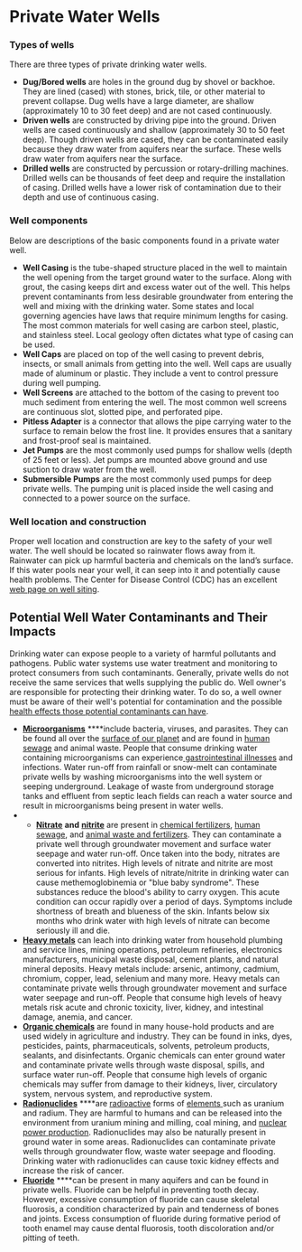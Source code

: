 # Private Water Wells

### Types of wells

There are three types of private drinking water wells. 

* **Dug/Bored wells** are holes in the ground dug by shovel or backhoe. They are lined \(cased\) with stones, brick, tile, or other material to prevent collapse. Dug wells have a large diameter, are shallow \(approximately 10 to 30 feet deep\) and are not cased continuously.
* **Driven wells** are constructed by driving pipe into the ground. Driven wells are cased continuously and shallow \(approximately 30 to 50 feet deep\). Though driven wells are cased, they can be contaminated easily because they draw water from aquifers near the surface. These wells draw water from aquifers near the surface.
* **Drilled wells** are constructed by percussion or rotary-drilling machines. Drilled wells can be thousands of feet deep and require the installation of casing. Drilled wells have a lower risk of contamination due to their depth and use of continuous casing. 

### Well components



Below are descriptions of the basic components found in a private water well.

* **Well Casing** is the tube-shaped structure placed in the well to maintain the well opening from the target ground water to the surface. Along with grout, the casing keeps dirt and excess water out of the well. This helps prevent contaminants from less desirable groundwater from entering the well and mixing with the drinking water. Some states and local governing agencies have laws that require minimum lengths for casing. The most common materials for well casing are carbon steel, plastic, and stainless steel. Local geology often dictates what type of casing can be used.
* **Well Caps** are placed on top of the well casing to prevent debris, insects, or small animals from getting into the well. Well caps are usually made of aluminum or plastic. They include a vent to control pressure during well pumping.
* **Well Screens** are attached to the bottom of the casing to prevent too much sediment from entering the well. The most common well screens are continuous slot, slotted pipe, and perforated pipe.
* **Pitless Adapter** is a connector that allows the pipe carrying water to the surface to remain below the frost line. It provides ensures that a sanitary and frost-proof seal is maintained.
* **Jet Pumps** are the most commonly used pumps for shallow wells \(depth of 25 feet or less\). Jet pumps are mounted above ground and use suction to draw water from the well.
* **Submersible Pumps** are the most commonly used pumps for deep private wells. The pumping unit is placed inside the well casing and connected to a power source on the surface.

### Well location and construction <a id="well"></a>

Proper well location and construction are key to the safety of your well water. The well should be located so rainwater flows away from it. Rainwater can pick up harmful bacteria and chemicals on the land’s surface. If this water pools near your well, it can seep into it and potentially cause health problems. The Center for Disease Control \(CDC\) has an excellent [web page on well siting](https://www.cdc.gov/healthywater/drinking/private/wells/location.html).

## Potential Well Water Contaminants and Their Impacts

Drinking water can expose people to a variety of harmful pollutants and pathogens. Public water systems use water treatment and monitoring to protect consumers from such contaminants. Generally, private wells do not receive the same services that wells supplying the public do. Well owner's are responsible for protecting their drinking water. To do so, a well owner must be aware of their well's potential for contamination and the possible [health effects those potential contaminants can have](https://www.cdc.gov/healthywater/drinking/private/wells/diseases.html).



* [**Microorganisms**](https://www.epa.gov/ground-water-and-drinking-water/national-primary-drinking-water-regulations#Microorganisms) ****include bacteria, viruses, and parasites. They can be found all over the [surface of our planet](https://coastal.er.usgs.gov/soil-pathogens/) and are found in [human sewage](https://www3.epa.gov/npdes/pubs/csossoRTC2004_chapter06.pdf) and animal waste. People that consume drinking water containing microorganisms can experience[ gastrointestinal illnesses](https://www.cdc.gov/healthywater/surveillance/drinking-surveillance-reports.html) and infections. Water run-off from rainfall or snow-melt can contaminate private wells by washing microorganisms into the well system or seeping underground. Leakage of waste from underground storage tanks and effluent from septic leach fields can reach a water source and result in microorganisms being present in water wells.
* * [**Nitrate**](https://www.epa.gov/nutrient-policy-data/estimated-nitrate-concentrations-groundwater-used-drinking) **and** [**nitrite**](https://www.epa.gov/dwreginfo/chemical-contaminant-rules) are present in [chemical fertilizers](https://www.epa.gov/nutrient-policy-data/commercial-fertilizer-purchased), [human sewage](https://www.epa.gov/sciencematters/supporting-innovations-reduce-nitrogen-pollution-septic-systems), and [animal waste and fertilizers](https://www.epa.gov/nutrient-policy-data/estimated-animal-agriculture-nitrogen-and-phosphorus-manure). They can contaminate a private well through groundwater movement and surface water seepage and water run-off. Once taken into the body, nitrates are converted into nitrites. High levels of nitrate and nitrite are most serious for infants. High levels of nitrate/nitrite in drinking water can cause methemoglobinemia or "blue baby syndrome". These substances reduce the blood's ability to carry oxygen. This acute condition can occur rapidly over a period of days. Symptoms include shortness of breath and blueness of the skin. Infants below six months who drink water with high levels of nitrate can become seriously ill and die.  
* [**Heavy metals**](https://www.epa.gov/ground-water-and-drinking-water/national-primary-drinking-water-regulations#Inorganic) can leach into drinking water from household plumbing and service lines, mining operations, petroleum refineries, electronics manufacturers, municipal waste disposal, cement plants, and natural mineral deposits. Heavy metals include: arsenic, antimony, cadmium, chromium, copper, lead, selenium and many more. Heavy metals can contaminate private wells through groundwater movement and surface water seepage and run-off. People that consume high levels of heavy metals risk acute and chronic toxicity, liver, kidney, and intestinal damage, anemia, and cancer. 
* [**Organic chemicals**](https://www.epa.gov/ground-water-and-drinking-water/national-primary-drinking-water-regulations#Organic) are found in many house-hold products and are used widely in agriculture and industry. They can be found in inks, dyes, pesticides, paints, pharmaceuticals, solvents, petroleum products, sealants, and disinfectants. Organic chemicals can enter ground water and contaminate private wells through waste disposal, spills, and surface water run-off. People that consume high levels of organic chemicals may suffer from damage to their kidneys, liver, circulatory system, nervous system, and reproductive system.  
* [**Radionuclides**](https://www.epa.gov/ground-water-and-drinking-water/national-primary-drinking-water-regulations#Radionuclides) ****are [radioactive](https://www.epa.gov/radiation/radiation-basics) forms of [elements ](http://periodic.lanl.gov/metal.shtml)such as uranium and radium. They are harmful to humans and can be released into the environment from  uranium mining and milling, coal mining, and [nuclear power production](https://www.nrc.gov/reactors/operating/ops-experience/tritium/rn-groundwater.html). Radionuclides may also be naturally present in ground water in some areas. Radionuclides can contaminate private wells through groundwater flow, waste water seepage and flooding. Drinking water with radionuclides can cause toxic kidney effects and increase the risk of cancer. 
* [**Fluoride**](https://www.epa.gov/sites/production/files/2016-06/documents/npwdr_complete_table.pdf) ****can be present in many aquifers and can be found in private wells. Fluoride can be helpful in preventing tooth decay. However, excessive consumption of fluoride can cause skeletal fluorosis, a condition characterized by pain and tenderness of bones and joints.  Excess consumption of fluoride during formative period of tooth enamel may cause dental fluorosis, tooth discoloration and/or pitting of teeth. 

